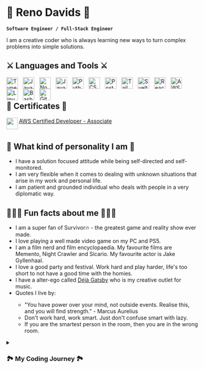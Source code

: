 # 🐲 Reno Davids 🐲

**`Software Engineer / Full-Stack Engineer`**

I am a creative coder who is always learning new ways to turn complex problems into simple solutions. 

<h2>⚔️ Languages and Tools ⚔️</h2>
<img align="left" alt="Typescript" width="30px" style="padding-right:10px;" src="https://cdn.jsdelivr.net/gh/devicons/devicon/icons/typescript/typescript-original.svg" />          
<img align="left" alt="Javascript" width="30px" style="padding-right:10px;" src="https://cdn.jsdelivr.net/gh/devicons/devicon/icons/javascript/javascript-original.svg" />
<img align="left" alt="NodeJS" width="30px" style="padding-right:10px;" src="https://cdn.jsdelivr.net/gh/devicons/devicon/icons/nodejs/nodejs-original.svg" />
<img align="left" alt="Java" width="30px" style="padding-right:10px;" src="https://cdn.jsdelivr.net/gh/devicons/devicon/icons/java/java-original.svg"/>
<img align="left" alt="Python" width="30px" style="padding-right:10px;" src="https://cdn.jsdelivr.net/gh/devicons/devicon/icons/python/python-plain.svg" />
<img align="left" alt="CSharp" width="30px" style="padding-right:10px;" src="https://cdn.jsdelivr.net/gh/devicons/devicon/icons/csharp/csharp-original.svg" />
<img align="left" alt="Postgresql" width="30px" style="padding-right:10px;" src="https://cdn.jsdelivr.net/gh/devicons/devicon/icons/postgresql/postgresql-original.svg" />
<img align="left" alt="Tailwindcss" width="30px" style="padding-right:10px;" src="https://cdn.jsdelivr.net/gh/devicons/devicon@latest/icons/tailwindcss/tailwindcss-original.svg" />
<img align="left" alt="Svelte" width="30px" style="padding-right:10px;" src="https://cdn.jsdelivr.net/gh/devicons/devicon/icons/svelte/svelte-original.svg" />
<img align="left" alt="React" width="30px" style="padding-right:10px;" src="https://cdn.jsdelivr.net/gh/devicons/devicon/icons/react/react-original.svg" />
<img align="left" alt="AWS" width="30px" style="padding-right:10px;" src="https://cdn.jsdelivr.net/gh/devicons/devicon@latest/icons/amazonwebservices/amazonwebservices-original-wordmark.svg" />
<img align="left" alt="Linux" width="30px" style="padding-right:10px;" src="https://cdn.jsdelivr.net/gh/devicons/devicon/icons/linux/linux-original.svg" />
<img align="left" alt="Bash" width="30px" style="padding-right:10px;" src="https://cdn.jsdelivr.net/gh/devicons/devicon/icons/bash/bash-original.svg" />
<img align="left" alt="Git" width="30px" style="padding-right:10px;" src="https://cdn.jsdelivr.net/gh/devicons/devicon/icons/git/git-original.svg" />
<br />
<br />

<h2>📜 Certificates 📜</h2>
<img src="https://cdn.jsdelivr.net/gh/devicons/devicon@latest/icons/amazonwebservices/amazonwebservices-original-wordmark.svg" width="30px" align="left" /> <a href="https://www.credly.com/badges/cc31cf30-d9ab-4160-bdff-f92dae635cea/public_url" target="_blank">AWS Certified Developer - Associate</a>

<br />
<br />

<h2>🌊 What kind of personality I am 🌊</h2>
<ul>
  <li>I have a solution focused attitude while being self-directed and self-monitored.</li>
  <li>I am very flexible when it comes to dealing with unknown situations that arise in my work and personal life.</li>
  <li>I am patient and grounded individual who deals with people in a very diplomatic way.</li>
</ul>


<h2>🧘🏻‍♂️ Fun facts about me 🧘🏻‍♂️</h2>
<ul>
  <li>I am a super fan of Survivor🔥 - the greatest game and reality show ever made.</li>
  <li>I love playing a well made video game on my PC and PS5. </li>
  <li>I am a film nerd and film encyclopaedia. My favourite films are Memento, Night Crawler and Sicario. My favourite actor is Jake Gyllenhaal.</li>
  <li>I love a good party and festival. Work hard and play harder, life's too short to not have a good time with the homies.</li>
  <li>I have a alter-ego called <a href="https://www.thesamegatsby.com" target="_blank">Déjà Gatsby</a> who is my creative outlet for music.</li>
  <li>Quotes I live by:</li>
  <ul>
    <li>"You have power over your mind, not outside events. Realise this, and you will find strength." - Marcus Aurelius</li>
    <li>Don't work hard, work smart. Just don't confuse smart with lazy.</li>
    <li>If you are the smartest person in the room, then you are in the wrong room.</li>
  </ul>
</ul>



<details>
  <summary><h3>🏞️ My Coding Journey 🏞️</h3></summary>
Born and raised in Johannesburg South Africa 🇿🇦. I have always been drawn to computers since I was young. Whether it was playing Counter Strike Source with my cousins at their LAN parties or learning every corner of how Windows XP works, I would always find myself in front of a computer screen being entertained for hours. 

At the age of 12 I was given my first ever computer for my birthday and officially became the IT geek of the family house, fixing any issues related to the internet or with my family computer. 

In 2014, I started my first ever IT classes in my Grade 10 year and began to learn how to code with Java. In those first few classes I knew instantly that this is what I wanted to do with my future and began my journey of many hours climbing that learning curve of coding, debugging and computer theory. 

Once I matriculated in 2016, I was accepted into the University of Johannesburg where I began my BSc Computer Science journey. In 2019 I moved to the University of Pretoria to complete my studies. 

In 2022 I took my official gap year and started freelancing my software skills. I was hired by [RIC](http://ricgroup.net/) to work on a solo project known: The [BGO Tool](https://github.com/littlevegasdavids/RIC-BGO-Tool).
  
I then moved onto my first passion project [Shop Emporium](https://github.com/littlevegasdavids/Shop-Emporium) where I created an ecommerce shop from scratch for [Emporium of Curiosity](https://www.instagram.com/emporiumofcuriosity/).
  
In December 2022 I graduated as a Bachelor of Science in Computer Science.
  
In April 2023 I moved to Cape Town and joined a 6 month Software Engineer graduate program at [SovTech](https://www.sovtech.co.za/). In October 2023 I got promoted to Junior Software Developer at SovTech. 

In June 2024 I passed the exam for the AWS Certified Developer - Associate and got my first [certificate](https://www.credly.com/badges/cc31cf30-d9ab-4160-bdff-f92dae635cea/public_url). In September 2024 I was promoted to Mid-Level Software Engineer 3.
</details>
